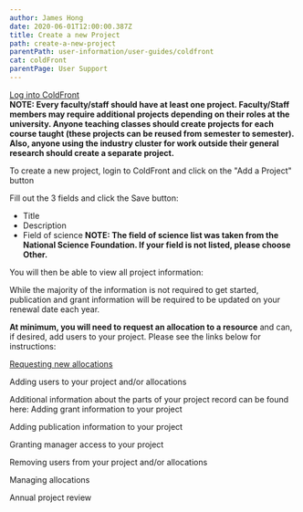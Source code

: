 ```yaml
---
author: James Hong
date: 2020-06-01T12:00:00.387Z
title: Create a new Project
path: create-a-new-project
parentPath: user-information/user-guides/coldfront
cat: coldFront
parentPage: User Support
---
```


[Log into ColdFront](https://hpcaccount.usc.edu/)  
**NOTE: Every faculty/staff should have at least one project.  Faculty/Staff members may require additional projects depending on their roles at the university.  Anyone teaching classes should create projects for each course taught (these projects can be reused from semester to semester).  Also, anyone using the industry cluster for work outside their general research should create a separate project.**


To create a new project, login to ColdFront and click on the "Add a Project" button
 

Fill out the 3 fields and click the Save button:
* Title
* Description
* Field of science 
**NOTE: The field of science list was taken from the National Science Foundation.  If your field is not listed, please choose Other.**
 

You will then be able to view all project information:  


While the majority of the information is not required to get started, publication and grant information will be required to be updated on your renewal date each year.


**At minimum, you will need to request an allocation to a resource** and can, if desired, add users to your project.  Please see the links below for instructions:  

[Requesting new allocations](Request-new-Allocation.md)

Adding users to your project and/or allocations


Additional information about the parts of your project record can be found here:
Adding grant information to your project

 
Adding publication information to your project


Granting manager access to your project


Removing users from your project and/or allocations


Managing allocations


Annual project review
